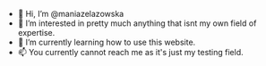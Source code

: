 - 👋 Hi, I’m @maniazelazowska
- 👀 I’m interested in pretty much anything that isnt my own field of expertise.
- 🌱 I’m currently learning how to use this website.
- 📫 You currently cannot reach me as it's just my testing field.

<!---
maniazelazowska/maniazelazowska is a ✨ special ✨ repository because its `README.md` (this file) appears on your GitHub profile.
You can click the Preview link to take a look at your changes.
--->

